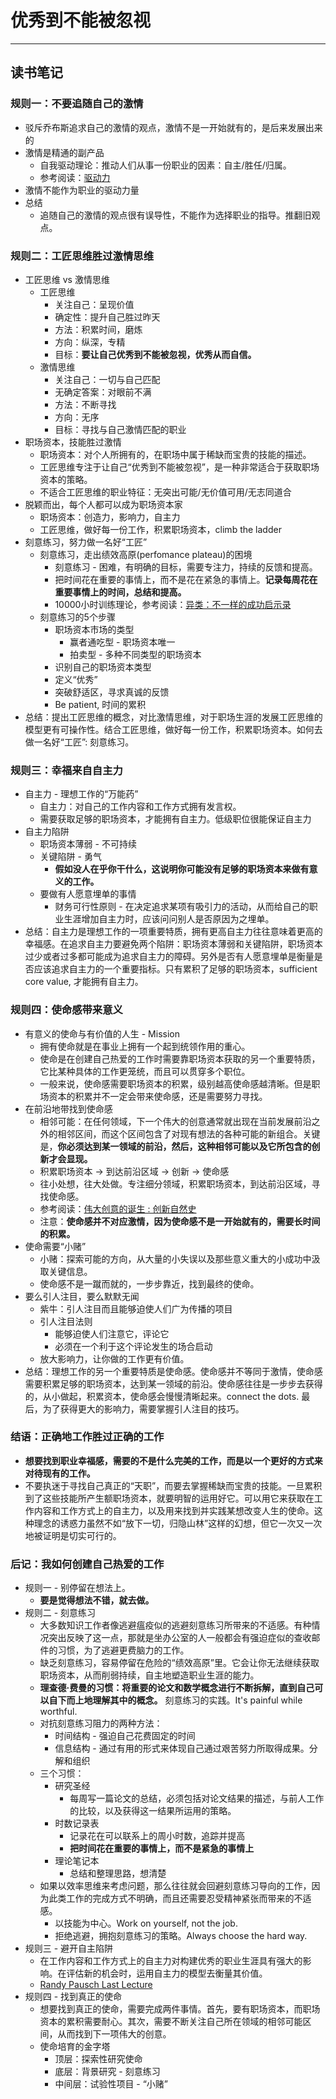 # 优秀到不能被忽视

***

## 读书笔记

### 规则一：不要追随自己的激情
- 驳斥乔布斯追求自己的激情的观点，激情不是一开始就有的，是后来发展出来的
- 激情是精通的副产品
  - 自我驱动理论：推动人们从事一份职业的因素：自主/胜任/归属。
  - 参考阅读：[驱动力]
- 激情不能作为职业的驱动力量
- 总结
  - 追随自己的激情的观点很有误导性，不能作为选择职业的指导。推翻旧观点。

### 规则二：工匠思维胜过激情思维
- 工匠思维 vs 激情思维
  - 工匠思维
    - 关注自己：呈现价值
    - 确定性：提升自己胜过昨天
    - 方法：积累时间，磨炼
    - 方向：纵深，专精
    - 目标：**要让自己优秀到不能被忽视，优秀从而自信。**
  - 激情思维
    - 关注自己：一切与自己匹配
    - 无确定答案：对眼前不满
    - 方法：不断寻找
    - 方向：无序
    - 目标：寻找与自己激情匹配的职业
- 职场资本，技能胜过激情
    - 职场资本：对个人所拥有的，在职场中属于稀缺而宝贵的技能的描述。
    - 工匠思维专注于让自己“优秀到不能被忽视”，是一种非常适合于获取职场资本的策略。
    - 不适合工匠思维的职业特征：无突出可能/无价值可用/无志同道合
- 脱颖而出，每个人都可以成为职场资本家
    - 职场资本：创造力，影响力，自主力
    - 工匠思维，做好每一份工作，积累职场资本，climb the ladder
- 刻意练习，努力做一名好“工匠”
    - 刻意练习，走出绩效高原(perfomance plateau)的困境
      - 刻意练习 - 困难，有明确的目标，需要专注力，持续的反馈和提高。
      - 把时间花在重要的事情上，而不是花在紧急的事情上。**记录每周花在重要事情上的时间，总结和提高。**
      - 10000小时训练理论，参考阅读：[异类：不一样的成功启示录]
    - 刻意练习的5个步骤
      - 职场资本市场的类型
        - 赢者通吃型 - 职场资本唯一
        - 拍卖型 - 多种不同类型的职场资本
      - 识别自己的职场资本类型
      - 定义“优秀”
      - 突破舒适区，寻求真诚的反馈
      - Be patient, 时间的累积
- 总结：提出工匠思维的概念，对比激情思维，对于职场生涯的发展工匠思维的模型更有可操作性。结合工匠思维，做好每一份工作，积累职场资本。如何去做一名好“工匠”: 刻意练习。

### 规则三：幸福来自自主力
- 自主力 - 理想工作的“万能药”
  - 自主力：对自己的工作内容和工作方式拥有发言权。
  - 需要获取足够的职场资本，才能拥有自主力。低级职位很能保证自主力
- 自主力陷阱
  - 职场资本薄弱 - 不可持续
  - 关键陷阱 - 勇气
    - **假如没人在乎你干什么，这说明你可能没有足够的职场资本来做有意义的工作。**
  - 要做有人愿意埋单的事情
    - 财务可行性原则 - 在决定追求某项有吸引力的活动，从而给自己的职业生涯增加自主力时，应该问问别人是否原因为之埋单。
- 总结：自主力是理想工作的一项重要特质，拥有更高自主力往往意味着更高的幸福感。在追求自主力要避免两个陷阱：职场资本薄弱和关键陷阱，职场资本过少或者过多都可能成为追求自主力的障碍。另外是否有人愿意埋单是衡量是否应该追求自主力的一个重要指标。只有累积了足够的职场资本，sufficient core value, 才能拥有自主力。

### 规则四：使命感带来意义
- 有意义的使命与有价值的人生 - Mission
  - 拥有使命就是在事业上拥有一个起到统领作用的重心。
  - 使命是在创建自己热爱的工作时需要靠职场资本获取的另一个重要特质，它比某种具体的工作更笼统，而且可以贯穿多个职位。
  - 一般来说，使命感需要职场资本的积累，级别越高使命感越清晰。但是职场资本的积累并不一定会带来使命感，还是需要努力寻找。
- 在前沿地带找到使命感
  - 相邻可能：在任何领域，下一个伟大的创意通常就出现在当前发展前沿之外的相邻区间，而这个区间包含了对现有想法的各种可能的新组合。关键是，**你必须达到某一领域的前沿，然后，这种相邻可能以及它所包含的创新才会显现。**
  - 积累职场资本 -> 到达前沿区域 -> 创新 -> 使命感
  - 往小处想，往大处做。专注细分领域，积累职场资本，到达前沿区域，寻找使命感。
  - 参考阅读：[伟大创意的诞生 : 创新自然史]
  - 注意：**使命感并不对应激情，因为使命感不是一开始就有的，需要长时间的积累。**
- 使命需要“小赌”
  - 小赌：探索可能的方向，从大量的小失误以及那些意义重大的小成功中汲取关键信息。
  - 使命感不是一蹴而就的，一步步靠近，找到最终的使命。
- 要么引人注目，要么默默无闻
  - 紫牛：引人注目而且能够迫使人们广为传播的项目
  - 引人注目法则
    - 能够迫使人们注意它，评论它
    - 必须在一个利于这个评论发生的场合启动
  - 放大影响力，让你做的工作更有价值。
- 总结：理想工作的另一个重要特质是使命感。使命感并不等同于激情，使命感需要积累足够的职场资本，达到某一领域的前沿。使命感往往是一步步去获得的，从小做起，积累资本，使命感会慢慢清晰起来。connect the dots. 最后，为了获得更大的影响力，需要掌握引人注目的技巧。

### 结语：正确地工作胜过正确的工作
- **想要找到职业幸福感，需要的不是什么完美的工作，而是以一个更好的方式来对待现有的工作。**
- 不要执迷于寻找自己真正的“天职”，而要去掌握稀缺而宝贵的技能。一旦累积到了这些技能所产生额职场资本，就要明智的运用好它。可以用它来获取在工作内容和工作方式上的自主力，以及用来找到并实践某想改变人生的使命。这种理念的诱惑力虽然不如“放下一切，归隐山林”这样的幻想，但它一次又一次地被证明是切实可行的。

### 后记：我如何创建自己热爱的工作
- 规则一 - 别停留在想法上。
  - **要是觉得想法不错，就去做。**
- 规则二 - 刻意练习
  - 大多数知识工作者像逃避瘟疫似的逃避刻意练习所带来的不适感。有种情况突出反映了这一点，那就是坐办公室的人一般都会有强迫症似的查收邮件的习惯，为了逃避更费脑力的工作。
  - 缺乏刻意练习，容易停留在危险的“绩效高原”里。它会让你无法继续获取职场资本，从而削弱持续，自主地塑造职业生涯的能力。
  - **理查德·费曼的习惯：将重要的论文和数学概念进行不断拆解，直到自己可以自下而上地理解其中的概念。** 刻意练习的实践。It's painful while worthful.
  - 对抗刻意练习阻力的两种方法：
    - 时间结构 - 强迫自己花费固定的时间
    - 信息结构 - 通过有用的形式来体现自己通过艰苦努力所取得成果。分解和组织
  - 三个习惯：
    - 研究圣经
      - 每周写一篇论文的总结，必须包括对论文结果的描述，与前人工作的比较，以及获得这一结果所运用的策略。
    - 时数记录表
      - 记录花在可以联系上的周小时数，追踪并提高
      - **把时间花在重要的事情上，而不是紧急的事情上**
    - 理论笔记本
      - 总结和整理思路，想清楚
  - 如果以效率思维来考虑问题，那么往往就会回避刻意练习导向的工作，因为此类工作的完成方式不明确，而且还需要忍受精神紧张而带来的不适感。
    - 以技能为中心。Work on yourself, not the job.
    - 拒绝逃避，拥抱刻意练习的策略。Always choose the hard way.
- 规则三 - 避开自主陷阱
  - 在工作内容和工作方式上的自主力对构建优秀的职业生涯具有强大的影响。在评估新的机会时，运用自主力的模型去衡量其价值。
  - [Randy Pausch Last Lecture]
- 规则四 - 找到真正的使命
  - 想要找到真正的使命，需要完成两件事情。首先，要有职场资本，而职场资本的累积需要耐心。其次，需要不断关注自己所在领域的相邻可能区间，从而找到下一项伟大的创意。
  - 使命培育的金字塔
    - 顶层：探索性研究使命
    - 底层：背景研究 - 刻意练习
    - 中间层：试验性项目 - “小赌”

[驱动力]:https://book.douban.com/subject/10484712/
[异类：不一样的成功启示录]:https://book.douban.com/subject/25863621/
[伟大创意的诞生 : 创新自然史]:https://book.douban.com/subject/25958751/
[Randy Pausch Last Lecture]:https://www.youtube.com/watch?v=ji5_MqicxSo
